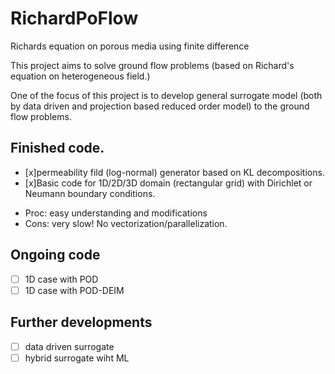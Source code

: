 # RichardPoFlow
Richards equation on porous media
using finite difference

This project aims to solve ground flow problems (based on Richard's equation on heterogeneous field.)

One of the focus of this project is to develop general surrogate model (both by data driven and projection based reduced order model) to the
ground flow problems.  


<!---
Thus, the code is developed in a way to be easily understood and modified.
Efficiency is not the priority and further vectorization is required if code efficiency is highly demanded.
-->

## Finished code.
- [x]permeability fild (log-normal) generator based on KL decompositions.
- [x]Basic code for 1D/2D/3D domain (rectangular grid) with Dirichlet or  Neumann boundary conditions.
* Proc: easy understanding and modifications
* Cons: very slow! No vectorization/parallelization.

## Ongoing code
- [ ] 1D case with POD
- [ ] 1D case with POD-DEIM

## Further developments
- [ ] data driven surrogate
- [ ] hybrid surrogate wiht ML
